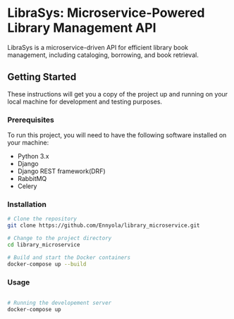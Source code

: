 # LibraSys: Microservice-Powered Library Management API

LibraSys is a microservice-driven API for efficient library book management, including cataloging, borrowing, and book retrieval.
## Getting Started

These instructions will get you a copy of the project up and running on your local machine for development and testing purposes.


### Prerequisites

To run this project, you will need to have the following software installed on your machine:

- Python 3.x
- Django
- Django REST framework(DRF)
- RabbitMQ
- Celery

### Installation

```bash
# Clone the repository
git clone https://github.com/Ennyola/library_microservice.git

# Change to the project directory
cd library_microservice

# Build and start the Docker containers
docker-compose up --build
```

### Usage

```bash

# Running the developement server
docker-compose up


